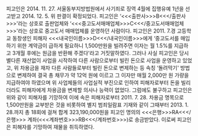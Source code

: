 피고인은 2014. 11. 27. 서울동부지방법원에서 사기죄로 징역 4월에 집행유예 1년을 선고받고 2014. 12. 5. 위 판결이 확정되었다.
피고인은 ‘<<<출판사>>>B<<</출판사>>>'라는 상호로 출판업체와 ‘<<<중고도서매매업체>>>C<<</중고도서매매업체>>>'라는 상호로 중고도서 매매업체를 운영하던 사람이다.
피고인은 2011. 7.경 고등학교 동창생인 피해자 <<<내국인이름>>>D<<</내국인이름>>>에게 ‘중고도서를 매입하기 위한 계약금이 급하게 필요하니 1,500만원을 빌려주면 이자는 월 1.5%를 지급하고 3개월 후에는 원금을 반환해 주겠다'라고 거짓말하였다.
그러나 사실 피고인은 당시 별다른 재산없이 사업을 시작하여 다른 사람으로부터 빌린 돈으로 사업을 운영하고 있었고, 위 차용금을 재차 다른 사람들로부터 빌린 돈으로 변제하는 등 속칭 ‘돌려막기' 방법으로 변제하여 결국 총 채무가 약 12억 원에 이르고 그 이자만 매월 2,000만 원 가량을 지급하여야 하였으며 위 사업체들의 사업실적 부진으로 인하여 피해자로부터 돈을 빌리더라도 피해자에게 차용금을 변제할 의사나 능력이 없었다.
그럼에도 불구하고 피고인은 위와 같이 피해자를 기망하여 이에 속은 피해자로부터 2011. 7. 28. 차용금 명목으로 1,500만원을 교부받은 것을 비롯하여 별지 범죄일람표 기재와 같이 그때부터 2013. 1. 28.까지 총 18회에 걸쳐 합계 323,190,000원을 피고인 명의의 <<<은행>>>RA<<</은행>>> 계좌(<<<계좌번호>>>RB<<</계좌번호>>>)로 송금받았다.
이로써 피고인은 피해자를 기망하여 재물을 취득하였다.
